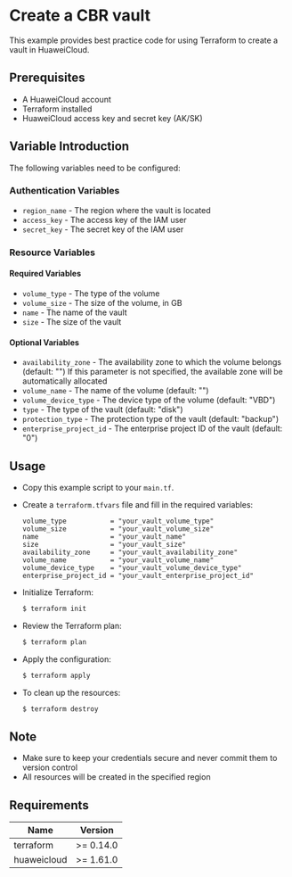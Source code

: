 # Create a CBR vault

This example provides best practice code for using Terraform to create a vault in HuaweiCloud.

## Prerequisites

* A HuaweiCloud account
* Terraform installed
* HuaweiCloud access key and secret key (AK/SK)

## Variable Introduction

The following variables need to be configured:

### Authentication Variables

* `region_name` - The region where the vault is located
* `access_key` - The access key of the IAM user
* `secret_key` - The secret key of the IAM user

### Resource Variables

#### Required Variables

* `volume_type` - The type of the volume
* `volume_size` - The size of the volume, in GB
* `name` - The name of the vault
* `size` - The size of the vault

#### Optional Variables

* `availability_zone` - The availability zone to which the volume belongs (default: "")
  If this parameter is not specified, the available zone will be automatically allocated
* `volume_name` - The name of the volume (default: "")
* `volume_device_type` - The device type of the volume (default: "VBD")
* `type` - The type of the vault (default: "disk")
* `protection_type` - The protection type of the vault (default: "backup")
* `enterprise_project_id` - The enterprise project ID of the vault (default: "0")

## Usage

* Copy this example script to your `main.tf`.

* Create a `terraform.tfvars` file and fill in the required variables:

  ```hcl
  volume_type           = "your_vault_volume_type"
  volume_size           = "your_vault_volume_size"
  name                  = "your_vault_name"
  size                  = "your_vault_size"
  availability_zone     = "your_vault_availability_zone"
  volume_name           = "your_vault_volume_name"
  volume_device_type    = "your_vault_volume_device_type"
  enterprise_project_id = "your_vault_enterprise_project_id"
  ```

* Initialize Terraform:

  ```bash
  $ terraform init
  ```

* Review the Terraform plan:

  ```bash
  $ terraform plan
  ```

* Apply the configuration:

  ```bash
  $ terraform apply
  ```

* To clean up the resources:

  ```bash
  $ terraform destroy
  ```

## Note

* Make sure to keep your credentials secure and never commit them to version control
* All resources will be created in the specified region

## Requirements

| Name | Version |
|---|---|
| terraform | >= 0.14.0 |
| huaweicloud | >= 1.61.0 |
